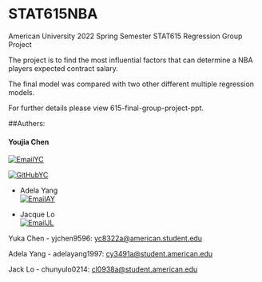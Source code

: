 # STAT615NBA
American University 2022 Spring Semester STAT615 Regression Group Project

The project is to find the most influential factors that can determine a NBA players expected contract salary. 

The final model was compared with two other different multiple regression models. 

For further details please view 615-final-group-project-ppt. 



##Authers: 




#### Youjia Chen <br />

[![EmailYC](https://custom-icon-badges.demolab.com/badge/-Email%20Yuka-teal?style=for-the-badge&logo=mail&logoColor=white)](mailto:yjchen9596@gmail.com?subject=Contact%20from%20GitHub&body=Hi%20Yuka,%0A%0AI%20am%20reaching%20out%20because%20.%20.%20.)

[![GitHubYC](https://custom-icon-badges.demolab.com/badge/-Yuka's%20GitHub-purple?style=for-the-badge&logo=mark-github&logoColor=white)](mailto:yjchen9596@gmail.com?subject=Contact%20from%20GitHub&body=Hi%20Yuka,%0A%0AI%20am%20reaching%20out%20because%20.%20.%20.)

- Adela Yang <br />
[![EmailAY](https://custom-icon-badges.demolab.com/badge/-Email%20Adela-teal?style=for-the-badge&logo=mail&logoColor=white)](mailto:cy3491a@student.american.edu?subject=Contact%20from%20GitHub%20about%20ShinyApp&body=Hi%20Adela,%0A%0AI%20am%20reaching%20out%20because%20.%20.%20.)

- Jacque Lo <br />
[![EmailJL](https://custom-icon-badges.demolab.com/badge/-Email%20Yuka-teal?style=for-the-badge&logo=mail&logoColor=white)](mailto:cl0938a@student.american.edu?subject=Contact%20from%20GitHub&body=Hi%20Jacque,%0A%0AI%20am%20reaching%20out%20because%20.%20.%20.)


Yuka Chen - yjchen9596: yc8322a@american.student.edu

Adela Yang - adelayang1997: cy3491a@student.american.edu

Jack Lo - chunyulo0214: cl0938a@student.american.edu
